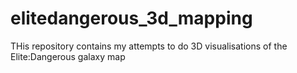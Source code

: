 # elitedangerous_3d_mapping
THis repository contains my attempts to do 3D visualisations of the Elite:Dangerous galaxy map
